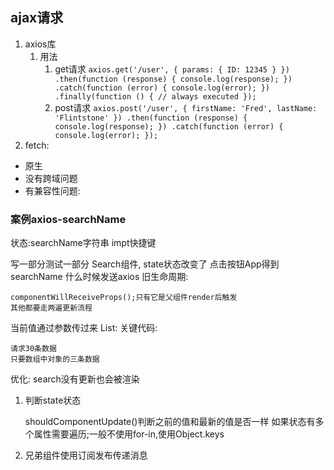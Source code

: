 ## ajax请求

1. axios库
	1. 用法
		1. get请求
		  `axios.get('/user', {
		    params: {
		      ID: 12345
		    }
		  })
		  .then(function (response) {
		    console.log(response);
		  })
		  .catch(function (error) {
		    console.log(error);
		  })
		  .finally(function () {
		    // always executed
		  });  `
		2. post请求
		  `axios.post('/user', {
		    firstName: 'Fred',
		    lastName: 'Flintstone'
		  })
		  .then(function (response) {
		    console.log(response);
		  })
		  .catch(function (error) {
		    console.log(error);
		  });`
2. fetch:
  + 原生
  + 没有跨域问题
  + 有兼容性问题:

### 案例axios-searchName

状态:searchName字符串
impt快捷键

写一部分测试一部分
   Search组件, state状态改变了
  点击按钮App得到searchName
什么时候发送axios
  旧生命周期:

    componentWillReceiveProps();只有它是父组件render后触发
    其他都要走两遍更新流程

   当前值通过参数传过来
List:
  关键代码:

    请求30条数据
    只要数组中对象的三条数据

优化:
  search没有更新也会被渲染

  1. 判断state状态

     shouldComponentUpdate()判断之前的值和最新的值是否一样
     如果状态有多个属性需要遍历;一般不使用for-in,使用Object.keys

  2. 兄弟组件使用订阅发布传递消息
